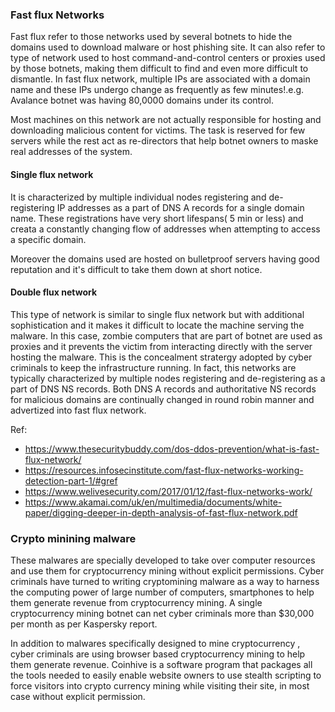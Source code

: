 ### Fast flux Networks
Fast flux refer to those networks used by several botnets to hide the domains used to download malware or host phishing site. It can also refer to type of network used to host command-and-control centers or proxies used by those botnets, making them difficult to find and even more difficult to dismantle.
In fast flux network, multiple IPs are associated with a domain name and these IPs undergo change as frequently as few minutes!.e.g. Avalance botnet was having 80,0000 domains under its control.

Most machines on this network are not actually responsible for hosting and downloading malicious content for victims. The task is reserved for few servers while the rest act as re-directors that help botnet owners to maske real addresses of the system.

#### Single flux network
It is characterized by multiple individual nodes registering and de-registering IP addresses as a part of DNS A records for a single domain name. These registrations have very short lifespans( 5 min or less) and creata a constantly changing flow of addresses when attempting to access a specific domain.

Moreover the domains used are hosted on bulletproof servers having good reputation and it's difficult to take them down at short notice.

#### Double flux network
This type of network is similar to single flux network but with additional sophistication and it makes it difficult to locate the machine serving the malware.
In this case, zombie computers that are part of botnet are used as proxies and it prevents the victim from interacting directly with the server hosting the malware. This is the concealment stratergy adopted by cyber criminals to keep the infrastructure running.
In fact, this networks are typically characterized by multiple nodes registering and de-registering as a part of DNS NS records. Both DNS A records and authoritative NS records for malicious domains are continually changed in round robin manner and advertized into fast flux network.


Ref:
* https://www.thesecuritybuddy.com/dos-ddos-prevention/what-is-fast-flux-network/
* https://resources.infosecinstitute.com/fast-flux-networks-working-detection-part-1/#gref
* https://www.welivesecurity.com/2017/01/12/fast-flux-networks-work/
* https://www.akamai.com/uk/en/multimedia/documents/white-paper/digging-deeper-in-depth-analysis-of-fast-flux-network.pdf

### Crypto minining malware

These malwares are specially developed to take over computer resources and use them for cryptocurrency mining without explicit permissions. Cyber criminals have turned to writing cryptomining malware as a way to harness the computing power of large number of computers, smartphones to help them generate revenue from cryptocurrency mining. A single cryptocurrency mining botnet can net cyber criminals more than $30,000 per month as per Kaspersky report.

In addition to malwares specifically designed to mine cryptocurrency , cyber criminals are using browser based cryptocurrency mining to help them generate revenue. Coinhive is a software program that packages all the tools needed to easily enable website owners to use stealth scripting to force visitors into crypto currency mining while visiting their site, in most case without explicit permission.
